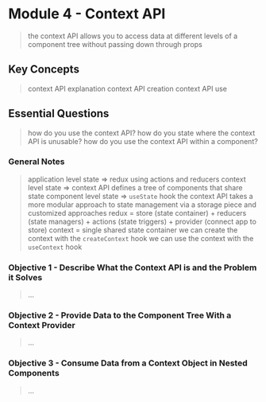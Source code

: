 # Module 4 - Context API
> the context API allows you to access data at different levels of a component tree without passing down through props

## Key Concepts
> context API explanation
> context API creation
> context API use

## Essential Questions
> how do you use the context API?
> how do you state where the context API is unusable?
> how do you use the context API within a component?

### General Notes
> application level state => redux using actions and reducers
> context level state => context API defines a tree of components that share state
> component level state => `useState` hook
> the context API takes a more modular approach to state management via a storage piece and customized approaches
> redux = store (state container) + reducers (state managers) + actions (state triggers) + provider (connect app to store)
> context = single shared state container
> we can create the context with the `createContext` hook
> we can use the context with the `useContext` hook

### Objective 1 - Describe What the Context API is and the Problem it Solves
> ...

### Objective 2 - Provide Data to the Component Tree With a Context Provider
> ...

### Objective 3 - Consume Data from a Context Object in Nested Components
> ...
